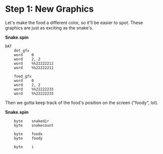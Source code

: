 # Step 1: New Graphics

Let's make the food a different color, so it'll be easier to spot. These
graphics are just as exciting as the snake's.

**Snake.spin**

```spin hl_lines="8-12"
DAT
    dot_gfx
    word    0
    word    2, 2
    word    %%22222211
    word    %%22222211

    food_gfx
    word    0
    word    2, 2
    word    %%22222233
    word    %%22222233
```

Then we gotta keep track of the food's position on the screen
("foody", lol).

**Snake.spin**

```spin hl_lines="4-5"
    byte    snakedir
    byte    snakecount

    byte    foodx
    byte    foody

    byte    i
```
